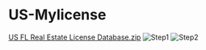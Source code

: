# US-Mylicense
[US FL Real Estate License Database.zip](https://github.com/NickxDxx/US-Mylicense/files/13779275/US.FL.Real.Estate.License.Database.zip)
![Step1](https://github.com/NickxDxx/US-Mylicense/assets/124453554/bd069732-5d81-4a04-83c5-1f452e7c9479)
![Step2](https://github.com/NickxDxx/US-Mylicense/assets/124453554/3f805044-67fb-457d-9cf2-4e59c9ebf5db)
